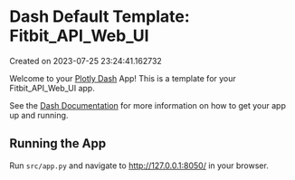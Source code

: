 # Dash Default Template: Fitbit_API_Web_UI

Created on 2023-07-25 23:24:41.162732

Welcome to your [Plotly Dash](https://plotly.com/dash/) App! This is a template for your Fitbit_API_Web_UI app.

See the [Dash Documentation](https://dash.plotly.com/introduction) for more information on how to get your app up and running.

## Running the App

Run `src/app.py` and navigate to http://127.0.0.1:8050/ in your browser.